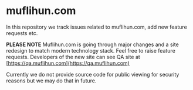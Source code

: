 # muflihun.com

In this repository we track issues related to muflihun.com, add new feature requests etc.

**PLEASE NOTE**
Muflihun.com is going through major changes and a site redesign to match modern technology stack. Feel free to raise feature requests. Developers of the new site can see QA site at [https://qa.muflihun.com](https://qa.muflihun.com)

Currently we do not provide source code for public viewing for security reasons but we may do that in future.
